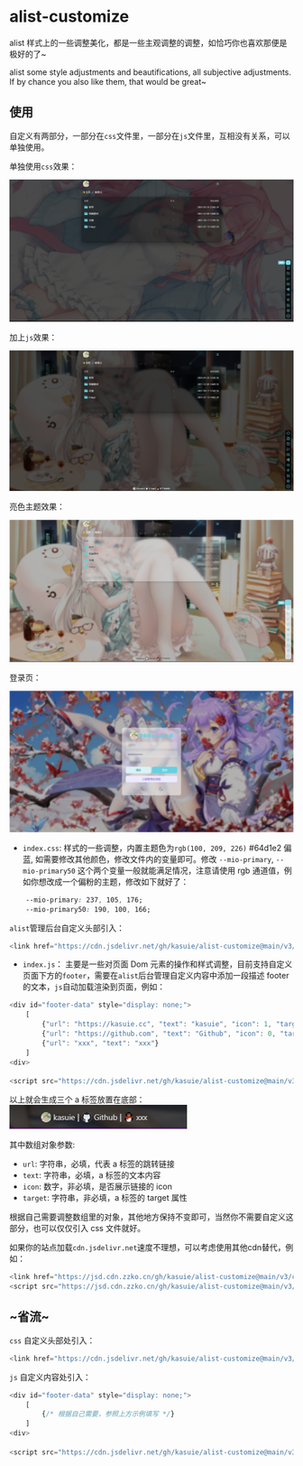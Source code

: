 <!--
 * @Author: kasuie
 * @Date: 2023-05-08 22:52:57
 * @LastEditors: kasuie
 * @LastEditTime: 2024-05-07 10:53:37
 * @Description:
-->

# alist-customize

alist 样式上的一些调整美化，都是一些主观调整的调整，如恰巧你也喜欢那便是极好的了~

alist some style adjustments and beautifications, all subjective adjustments. If by chance you also like them, that would be great~

## 使用

自定义有两部分，一部分在`css`文件里，一部分在`js`文件里，互相没有关系，可以单独使用。

单独使用`css`效果：

![alt text](preview/prev-css.png)

加上`js`效果：

![alt text](preview/prev-js.png)

亮色主题效果：

![alt text](preview/prev-js-light.png)

登录页：

![alt text](preview/prev-login.png)

- `index.css`: 样式的一些调整，内置主题色为`rgb(100, 209, 226)` #64d1e2 偏蓝, 如需要修改其他颜色，修改文件内的变量即可。修改 `--mio-primary`, `--mio-primary50` 这个两个变量一般就能满足情况，注意请使用 rgb 通道值，例如你想改成一个偏粉的主题，修改如下就好了：
```css
    --mio-primary: 237, 105, 176;
    --mio-primary50: 190, 100, 166;
```

`alist`管理后台自定义头部引入：

```js
<link href="https://cdn.jsdelivr.net/gh/kasuie/alist-customize@main/v3/css/index.min.css" rel="stylesheet" type="text/css" />
```

- `index.js`： 主要是一些对页面 Dom 元素的操作和样式调整，目前支持自定义页面下方的`footer`，需要在`alist`后台管理自定义内容中添加一段描述 footer 的文本，`js`自动加载渲染到页面，例如：

```js
<div id="footer-data" style="display: none;">
    [
        {"url": "https://kasuie.cc", "text": "kasuie", "icon": 1, "target": "_blank"},
        {"url": "https://github.com", "text": "Github", "icon": 0, "target": "_blank"},
        {"url": "xxx", "text": "xxx"}
    ]
<div>

<script src="https://cdn.jsdelivr.net/gh/kasuie/alist-customize@main/v3/js/index.min.js"></script>
```

以上就会生成三个 a 标签放置在底部：![alt text](preview/image.png)

其中数组对象参数:

- `url`: 字符串，必填，代表 a 标签的跳转链接
- `text`: 字符串，必填，a 标签的文本内容
- `icon`: 数字，非必填，是否展示链接的 icon
- `target`: 字符串，非必填，a 标签的 target 属性

根据自己需要调整数组里的对象，其他地方保持不变即可，当然你不需要自定义这部分，也可以仅仅引入 css 文件就好。

如果你的站点加载`cdn.jsdelivr.net`速度不理想，可以考虑使用其他cdn替代，例如：

```javascript
<link href="https://jsd.cdn.zzko.cn/gh/kasuie/alist-customize@main/v3/css/index.min.css" rel="stylesheet" type="text/css" />
<script src="https://jsd.cdn.zzko.cn/gh/kasuie/alist-customize@main/v3/js/index.min.js"></script>
```

## ~省流~

`css` 自定义头部处引入：

```js
<link href="https://cdn.jsdelivr.net/gh/kasuie/alist-customize@main/v3/css/index.min.css" rel="stylesheet" type="text/css" />
```

`js` 自定义内容处引入：

```js
<div id="footer-data" style="display: none;">
    [
        {/* 根据自己需要，参照上方示例填写 */}
    ]
<div>

<script src="https://cdn.jsdelivr.net/gh/kasuie/alist-customize@main/v3/js/index.min.js"></script>
```